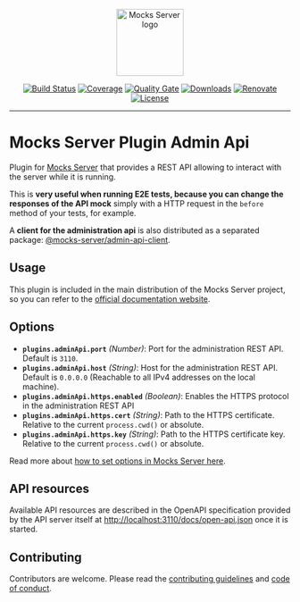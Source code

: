 <p align="center"><a href="https://mocks-server.org" target="_blank" rel="noopener noreferrer"><img width="120" src="https://www.mocks-server.org/img/logo_120.png" alt="Mocks Server logo"></a></p>

<p align="center">
  <a href="https://github.com/mocks-server/main/actions?query=workflow%3Abuild+branch%3Amaster"><img src="https://github.com/mocks-server/main/workflows/build/badge.svg?branch=master" alt="Build Status"></a>
  <a href="https://codecov.io/gh/mocks-server/main"><img src="https://codecov.io/gh/mocks-server/main/branch/master/graph/badge.svg?token=2S8ZR55AJV" alt="Coverage"></a>
  <a href="https://sonarcloud.io/project/overview?id=mocks-server_main_plugin-admin-api"><img src="https://sonarcloud.io/api/project_badges/measure?project=mocks-server_main_plugin-admin-api&metric=alert_status" alt="Quality Gate"></a>
  <a href="https://www.npmjs.com/package/@mocks-server/plugin-admin-api"><img src="https://img.shields.io/npm/dm/@mocks-server/plugin-admin-api.svg" alt="Downloads"></a>
  <a href="https://renovatebot.com"><img src="https://img.shields.io/badge/renovate-enabled-brightgreen.svg" alt="Renovate"></a>
  <a href="https://github.com/mocks-server/main/blob/master/packages/plugin-admin-api/LICENSE"><img src="https://img.shields.io/npm/l/@mocks-server/plugin-admin-api.svg" alt="License"></a>
</p>

---

# Mocks Server Plugin Admin Api

Plugin for [Mocks Server][website-url] that provides a REST API allowing to interact with the server while it is running.

This is __very useful when running E2E tests, because you can change the responses of the API mock__ simply with a HTTP request in the `before` method of your tests, for example.

A __client for the administration api__ is also distributed as a separated package: [@mocks-server/admin-api-client](https://www.npmjs.com/package/@mocks-server/admin-api-client).

## Usage

This plugin is included in the main distribution of the Mocks Server project, so you can refer to the [official documentation website][website-url].

## Options

* __`plugins.adminApi.port`__ _(Number)_: Port for the administration REST API. Default is `3110`.
* __`plugins.adminApi.host`__ _(String)_: Host for the administration REST API. Default is `0.0.0.0` (Reachable to all IPv4 addresses on the local machine).
* __`plugins.adminApi.https.enabled`__ _(Boolean)_: Enables the HTTPS protocol in the administration REST API
* __`plugins.adminApi.https.cert`__ _(String)_: Path to the HTTPS certificate. Relative to the current `process.cwd()` or absolute.
* __`plugins.adminApi.https.key`__ _(String)_: Path to the HTTPS certificate key. Relative to the current `process.cwd()` or absolute.

Read more about [how to set options in Mocks Server here](https://www.mocks-server.org/docs/configuration/how-to-change-settings).

## API resources

Available API resources are described in the OpenAPI specification provided by the API server itself at [http://localhost:3110/docs/open-api.json](http://localhost:3110/docs/open-api.json) once it is started.

## Contributing

Contributors are welcome.
Please read the [contributing guidelines](.github/CONTRIBUTING.md) and [code of conduct](.github/CODE_OF_CONDUCT.md).

[website-url]: https://www.mocks-server.org/docs/integrations/rest-api
[logo-url]: https://www.mocks-server.org/img/logo_120.png
